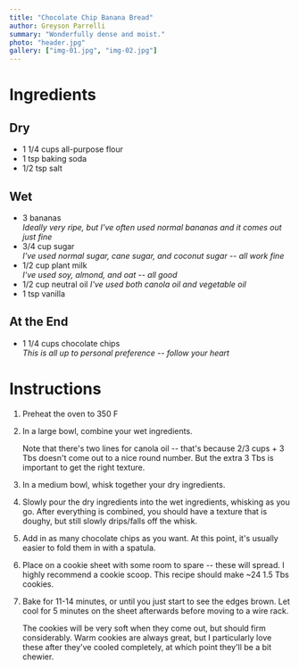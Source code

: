 ```yaml
---
title: "Chocolate Chip Banana Bread"
author: Greyson Parrelli
summary: "Wonderfully dense and moist."
photo: "header.jpg"
gallery: ["img-01.jpg", "img-02.jpg"]
---
```


# Ingredients

## Dry
- 1 1/4 cups all-purpose flour
- 1 tsp baking soda
- 1/2 tsp salt


## Wet
- 3 bananas  
  _Ideally very ripe, but I've often used normal bananas and it comes out just fine_
- 3/4 cup sugar  
  _I've used normal sugar, cane sugar, and coconut sugar -- all work fine_
- 1/2 cup plant milk  
  _I've used soy, almond, and oat -- all good_
- 1/2 cup neutral oil
  _I've used both canola oil and vegetable oil_
- 1 tsp vanilla

## At the End
- 1 1/4 cups chocolate chips  
  _This is all up to personal preference -- follow your heart_

# Instructions

1. Preheat the oven to 350 F
1. In a large bowl, combine your wet ingredients.

    Note that there's two lines for canola oil -- that's because 2/3 cups + 3 Tbs doesn't come out to a nice round number. But the extra 3 Tbs is important to get the right texture.
1. In a medium bowl, whisk together your dry ingredients.
1. Slowly pour the dry ingredients into the wet ingredients, whisking as you go. After everything is combined, you should have a texture that is doughy, but still slowly drips/falls off the whisk.
1. Add in as many chocolate chips as you want. At this point, it's usually easier to fold them in with a spatula.
1. Place on a cookie sheet with some room to spare -- these will spread. I highly recommend a cookie scoop. This recipe should make ~24 1.5 Tbs cookies.
1. Bake for 11-14 minutes, or until you just start to see the edges brown. Let cool for 5 minutes on the sheet afterwards before moving to a wire rack.

    The cookies will be very soft when they come out, but should firm considerably. Warm cookies are always great, but I particularly love these after they've cooled completely, at which point they'll be a bit chewier.

